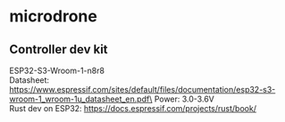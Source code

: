 # microdrone

## Controller dev kit

ESP32-S3-Wroom-1-n8r8\
Datasheet: https://www.espressif.com/sites/default/files/documentation/esp32-s3-wroom-1_wroom-1u_datasheet_en.pdf\
Power: 3.0-3.6V\
Rust dev on ESP32: https://docs.espressif.com/projects/rust/book/
